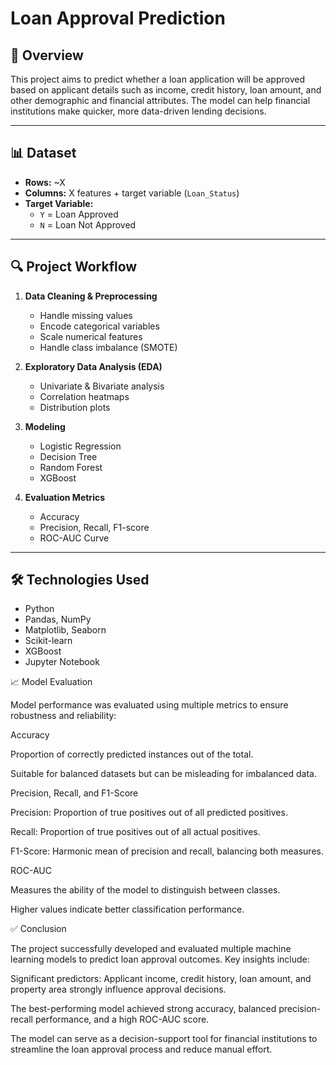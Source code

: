 
# Loan Approval Prediction

## 📌 Overview
This project aims to predict whether a loan application will be approved based on applicant details such as income, credit history, loan amount, and other demographic and financial attributes. The model can help financial institutions make quicker, more data-driven lending decisions.

---

## 📊 Dataset
- **Rows:** ~X
- **Columns:** X features + target variable (`Loan_Status`)
- **Target Variable:** 
  - `Y` = Loan Approved
  - `N` = Loan Not Approved

---

## 🔍 Project Workflow
1. **Data Cleaning & Preprocessing**
   - Handle missing values
   - Encode categorical variables
   - Scale numerical features
   - Handle class imbalance (SMOTE)

2. **Exploratory Data Analysis (EDA)**
   - Univariate & Bivariate analysis
   - Correlation heatmaps
   - Distribution plots

3. **Modeling**
   - Logistic Regression
   - Decision Tree
   - Random Forest
   - XGBoost

4. **Evaluation Metrics**
   - Accuracy
   - Precision, Recall, F1-score
   - ROC-AUC Curve


---

## 🛠️ Technologies Used
- Python
- Pandas, NumPy
- Matplotlib, Seaborn
- Scikit-learn
- XGBoost
- Jupyter Notebook

📈 Model Evaluation

Model performance was evaluated using multiple metrics to ensure robustness and reliability:

Accuracy

Proportion of correctly predicted instances out of the total.

Suitable for balanced datasets but can be misleading for imbalanced data.

Precision, Recall, and F1-Score

Precision: Proportion of true positives out of all predicted positives.

Recall: Proportion of true positives out of all actual positives.

F1-Score: Harmonic mean of precision and recall, balancing both measures.

ROC-AUC

Measures the ability of the model to distinguish between classes.

Higher values indicate better classification performance.

✅ Conclusion

The project successfully developed and evaluated multiple machine learning models to predict loan approval outcomes.
Key insights include:

Significant predictors: Applicant income, credit history, loan amount, and property area strongly influence approval decisions.

The best-performing model achieved strong accuracy, balanced precision-recall performance, and a high ROC-AUC score.

The model can serve as a decision-support tool for financial institutions to streamline the loan approval process and reduce manual effort.






